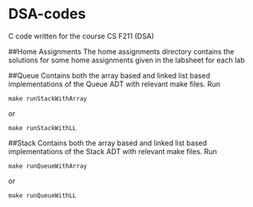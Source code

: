 # DSA-codes
C code written for the course CS F211 (DSA)

##Home Assignments
The home assignments directory contains the solutions for some home assignments given in the labsheet for each lab

##Queue
Contains both the array based and linked list based implementations of the Queue ADT with relevant make files. Run 
```
make runStackWithArray
```
or 
```
make runStackWithLL
```


##Stack 
Contains both the array based and linked list based implementations of the Stack ADT with relevant make files. Run
```
make runQueueWithArray
```
or 
```
make runQueueWithLL
```
